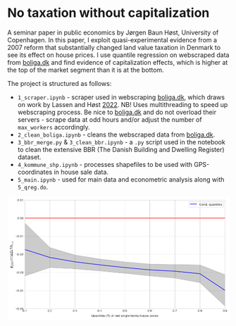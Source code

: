 # No taxation without capitalization

A seminar paper in public economics by Jørgen Baun Høst, University of Copenhagen. In this paper, I exploit quasi-experimental evidence from a 2007 reform that substantially changed land value taxation in Denmark to see its effect on house prices. I use quantile regression on webscraped data from [boliga.dk](https://www.boliga.dk/) and find evidence of capitalization effects, which is higher at the top of the market segment than it is at the bottom.

The project is structured as follows:

- ``1_scraper.ipynb`` - scraper used in webscraping [boliga.dk](https://www.boliga.dk/), which draws on work by Lassen and Høst [2022](https://github.com/jorgenhost/Liar_liar_pants_on_fire). NB! Uses multithreading to speed up webscraping process. Be nice to [boliga.dk](https://www.boliga.dk/) and do not overload their servers - scrape data at odd hours and/or adjust the number of ``max_workers`` accordingly.
- ``2_clean_boliga.ipynb`` - cleans the webscraped data from [boliga.dk](https://www.boliga.dk/).
- ``3_bbr_merge.py`` & ``3_clean_bbr.ipynb`` - a ``.py`` script used in the notebook to clean the extensive BBR (The Danish Building and Dwelling Register) dataset. 
- ``4_kommune_shp.ipynb`` - processes shapefiles to be used with GPS-coordinates in house sale data.
- ``5_main.ipynb`` - used for main data and econometric analysis along with ``5_qreg.do``. 

![main_res](figs/fig_quant_reg_res.png "Quantile treatment effects of land tax reform on house prices")
